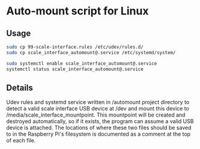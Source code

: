 # Auto-mount script for Linux

## Usage

```bash
sudo cp 99-scale-interface.rules /etc/udev/rules.d/
sudo cp scale_interface_automount@.service /etc/systemd/system/

sudo systemctl enable scale_interface_automount@.service
systemctl status scale_interface_automount@.service
```

## Details

Udev rules and systemd service written in /automount project directory to detect
a valid scale interface USB device at /dev and mount this device to
/media/scale_interface_mountpoint. This mountpoint will be created and destroyed
automatically, so if it exists, the program can assume a valid USB device is
attached. The locations of where these two files should be saved to in the
Raspberry Pi's filesystem is documented as a comment at the top of each file.
